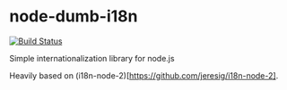 node-dumb-i18n
==============

[![Build Status](https://travis-ci.org/soplakanets/node-dumb-i18n.svg?branch=master)](https://travis-ci.org/soplakanets/node-dumb-i18n)

Simple internationalization library for node.js

Heavily based on (i18n-node-2)[https://github.com/jeresig/i18n-node-2].
